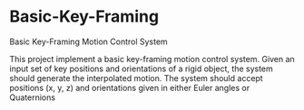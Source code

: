 # Basic-Key-Framing
Basic Key-Framing Motion Control System

This project implement a basic key-framing motion control system. Given an input set of key positions and orientations of a rigid object, the system should generate the interpolated motion. The system should accept positions (x, y, z) and orientations given in either Euler angles or Quaternions
